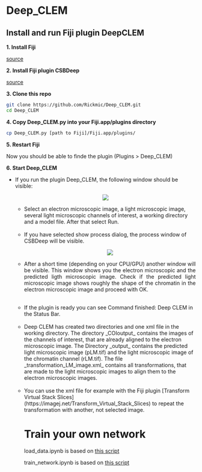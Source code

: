 # Deep_CLEM

## Install and run Fiji plugin DeepCLEM

**1. Install Fiji**

[source](https://imagej.net/Fiji/Downloads)

**2. Install Fiji plugin CSBDeep**

[source](https://github.com/CSBDeep/CSBDeep_website/wiki/CSBDeep-in-Fiji-%E2%80%93-Installation)

**3. Clone this repo**

```sh
git clone https://github.com/Rickmic/Deep_CLEM.git
cd Deep_CLEM
```

**4. Copy Deep_CLEM.py into your Fiji.app/plugins directory**

```sh
cp Deep_CLEM.py [path to Fiji]/Fiji.app/plugins/
```

**5. Restart Fiji**

Now you should be able to finde the plugin (Plugins > Deep_CLEM)

**6. Start Deep_CLEM**
<p align="justify">
  <ul>
    <li>If you run the plugin Deep_CLEM, the following window should be visible:</li>
  </u1>
</p>

<p align="center"> 
  <img src="../assets/GUI1.png">
</p>

<p align="justify">
  <ul>
    <li>Select an electron microscopic image, a light microscopic image, several light microscopic channels of interest, a   working directory and a model file. After that select Run.</li></br>
    <li>If you have selected show process dialog, the process window of CSBDeep will be visible.</li>
  </u1>
</p>


<p align="center"> 
  <img src="../assets/GUI2.png">
</p>


  <u1>
    <li><p align="justify">After a short time (depending on your CPU/GPU) another window will be visible. This window shows you the electron microscopic and the predicted ligth microscopic image. Check if the predicted light microscopic image shows roughly the shape of the chromatin in the electron microscopic image and proceed with OK.</p></li></br>
    <li>If the plugin is ready you can see Command finished: Deep CLEM in the Status Bar.</li></br>
    <li>Deep CLEM has created two directories and one xml file in the working directory. The directory _COIoutput_ contains the images of the channels of interest, that are already aligned to the electron microscopic image. The Directory _output_ contains the predicted light microscopic image (pLM.tif) and the light microscopic image of the chromatin channel (rLM.tif). The file _transformation_LM_image.xml_ contains all transformations, that are made to the light microscopic images to align them to the electron microscopic images. </li></br>
    <li>You can use the xml file for example with the Fiji plugin [Transform Virtual Stack Slices](https://imagej.net/Transform_Virtual_Stack_Slices) to repeat the transformation with another, not selected image.</li>
  </u1>


# Train your own network


load_data.ipynb is based on [this script](https://nbviewer.jupyter.org/url/csbdeep.bioimagecomputing.com/examples/denoising3D/1_datagen.ipynb)

train_network.ipynb is based on [this script](https://nbviewer.jupyter.org/url/csbdeep.bioimagecomputing.com/examples/denoising3D/2_training.ipynb)
